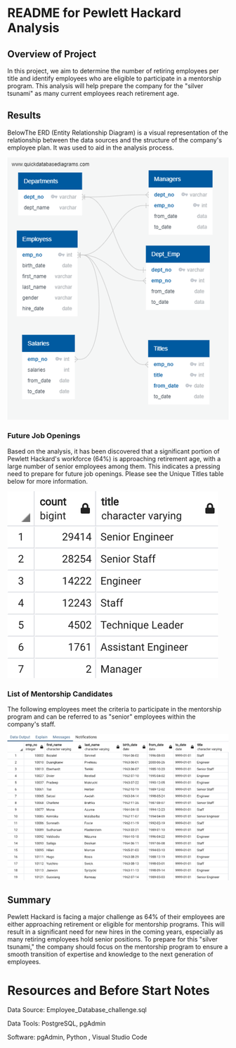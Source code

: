 <!DOCTYPE html>
<html>
<head>

</head>
<body>
  <h1>README for Pewlett Hackard Analysis</h1>
	<h2>Overview of Project</h2>
	<p>In this project, we aim to determine the number of retiring employees per title and identify employees who are eligible to participate in a mentorship program. This analysis will help prepare the company for the "silver tsunami" as many current employees reach retirement age.</p>
  <h2>Results</h2>
<p>BelowThe ERD (Entity Relationship Diagram) is a visual representation of the relationship between the data sources and the structure of the company's employee plan. It was used to aid in the analysis process.</p>

<img src="https://github.com/21abomas/Pewlett-Hackard-Analysis/blob/main/EmployeeDB.png.png" alt="ERD">

<h3>Future Job Openings</h3>
<p>Based on the analysis, it has been discovered that a significant portion of Pewlett Hackard's workforce (64%) is approaching retirement age, with a large number of senior employees among them. This indicates a pressing need to prepare for future job openings. Please see the Unique Titles table below for more information.</p>

<img src="https://github.com/21abomas/Pewlett-Hackard-Analysis/blob/main/Unique%20Titles.png" alt="ERD">

<h3>List of Mentorship Candidates</h3>
<p>The following employees meet the criteria to participate in the mentorship program and can be referred to as "senior" employees within the company's staff.</p>

<img src="https://github.com/21abomas/Pewlett-Hackard-Analysis/blob/main/Mentorship%20Eligibility.png" alt="ERD">

<h2>Summary</h2>
<p>Pewlett Hackard is facing a major challenge as 64% of their employees are either approaching retirement or eligible for mentorship programs. This will result in a significant need for new hires in the coming years, especially as many retiring employees hold senior positions. To prepare for this "silver tsunami," the company should focus on the mentorship program to ensure a smooth transition of expertise and knowledge to the next generation of employees.</p>

	
</head>
<body>
	<title>Resources</title>
	<h1>Resources and Before Start Notes</h1>
	<p>Data Source: Employee_Database_challenge.sql</p>
	<p>Data Tools: PostgreSQL, pgAdmin</p>
	<p>Software: pgAdmin, Python , Visual Studio Code</p>
</body>
</html>
